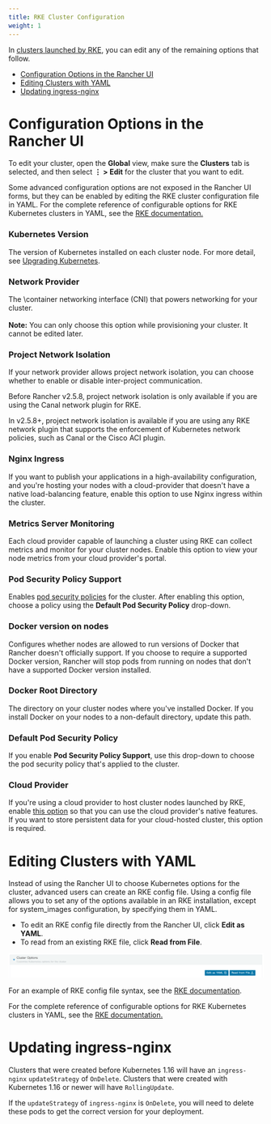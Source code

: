 ```yaml
---
title: RKE Cluster Configuration
weight: 1
---
```


In [clusters launched by RKE](../../../pages-for-subheaders/launch-kubernetes-with-rancher.md), you can edit any of the remaining options that follow.

- [Configuration Options in the Rancher UI](#configuration-options-in-the-rancher-ui)
- [Editing Clusters with YAML](#editing-clusters-with-yaml)
- [Updating ingress-nginx](#updating-ingress-nginx)

# Configuration Options in the Rancher UI

To edit your cluster, open the **Global** view, make sure the **Clusters** tab is selected, and then select **&#8942; > Edit** for the cluster that you want to edit.

Some advanced configuration options are not exposed in the Rancher UI forms, but they can be enabled by editing the RKE cluster configuration file in YAML. For the complete reference of configurable options for RKE Kubernetes clusters in YAML, see the [RKE documentation.](https://rancher.com/docs/rke/latest/en/config-options/)

### Kubernetes Version

The version of Kubernetes installed on each cluster node. For more detail, see [Upgrading Kubernetes](../../../getting-started/installation-and-upgrade/upgrade-and-roll-back-kubernetes.md).

### Network Provider

The \container networking interface (CNI) that powers networking for your cluster.<br/><br/>**Note:** You can only choose this option while provisioning your cluster. It cannot be edited later.

### Project Network Isolation

If your network provider allows project network isolation, you can choose whether to enable or disable inter-project communication.

Before Rancher v2.5.8, project network isolation is only available if you are using the Canal network plugin for RKE.

In v2.5.8+, project network isolation is available if you are using any RKE network plugin that supports the enforcement of Kubernetes network policies, such as Canal or the Cisco ACI plugin.

### Nginx Ingress

If you want to publish your applications in a high-availability configuration, and you're hosting your nodes with a cloud-provider that doesn't have a native load-balancing feature, enable this option to use Nginx ingress within the cluster.

### Metrics Server Monitoring

Each cloud provider capable of launching a cluster using RKE can collect metrics and monitor for your cluster nodes. Enable this option to view your node metrics from your cloud provider's portal.

### Pod Security Policy Support

Enables [pod security policies](../../../how-to-guides/advanced-user-guides/authentication-permissions-and-global-configuration/create-pod-security-policies.md) for the cluster. After enabling this option, choose a policy using the **Default Pod Security Policy** drop-down.

### Docker version on nodes

Configures whether nodes are allowed to run versions of Docker that Rancher doesn't officially support. If you choose to require a supported Docker version, Rancher will stop pods from running on nodes that don't have a supported Docker version installed.

### Docker Root Directory

The directory on your cluster nodes where you've installed Docker. If you install Docker on your nodes to a non-default directory, update this path.

### Default Pod Security Policy

If you enable **Pod Security Policy Support**, use this drop-down to choose the pod security policy that's applied to the cluster.

### Cloud Provider

If you're using a cloud provider to host cluster nodes launched by RKE, enable [this option](../../../pages-for-subheaders/set-up-cloud-providers.md) so that you can use the cloud provider's native features. If you want to store persistent data for your cloud-hosted cluster, this option is required.

# Editing Clusters with YAML

Instead of using the Rancher UI to choose Kubernetes options for the cluster, advanced users can create an RKE config file. Using a config file allows you to set any of the options available in an RKE installation, except for system_images configuration, by specifying them in YAML.

- To edit an RKE config file directly from the Rancher UI, click **Edit as YAML**.
- To read from an existing RKE file, click **Read from File**.

![image](/img/cluster-options-yaml.png)

For an example of RKE config file syntax, see the [RKE documentation](https://rancher.com/docs/rke/latest/en/example-yamls/).

For the complete reference of configurable options for RKE Kubernetes clusters in YAML, see the [RKE documentation.](https://rancher.com/docs/rke/latest/en/config-options/)

# Updating ingress-nginx

Clusters that were created before Kubernetes 1.16 will have an `ingress-nginx` `updateStrategy` of `OnDelete`. Clusters that were created with Kubernetes 1.16 or newer will have `RollingUpdate`.

If the `updateStrategy` of `ingress-nginx` is `OnDelete`, you will need to delete these pods to get the correct version for your deployment.